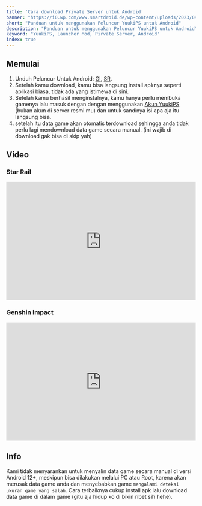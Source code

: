 ```yaml
---
title: 'Cara download Private Server untuk Android'
banner: "https://i0.wp.com/www.smartdroid.de/wp-content/uploads/2023/09/Android-Hero.jpg"
short: "Panduan untuk menggunakan Peluncur YuukiPS untuk Android"
description: "Panduan untuk menggunakan Peluncur YuukiPS untuk Android"
keyword: "YuukiPS, Launcher Mod, Pirvate Server, Android"
index: true
---
```


## Memulai

1. Unduh Peluncur Untuk Android: [GI](/game/genshin-impact), [SR](/game/star-rail).
2. Setelah kamu download, kamu bisa langsung install apknya seperti aplikasi biasa, tidak ada yang istimewa di sini.
3. Setelah kamu berhasil menginstalnya, kamu hanya perlu membuka gamenya lalu masuk dengan dengan menggunakan [Akun YuukiPS](/account/home) (bukan akun di server resmi mu) dan untuk sandinya isi apa aja itu langsung bisa.
4. setelah itu data game akan otomatis terdownload sehingga anda tidak perlu lagi mendownload data game secara manual. (ini wajib di download gak bisa di skip yah)

## Video

### Star Rail
<iframe width="100%" height="315" src="https://www.youtube.com/embed/7HVx_y2vJlw?si=HoOJSvxWalVSzto4" title="YouTube video player" frameborder="0" allow="accelerometer; autoplay; clipboard-write; encrypted-media; gyroscope; picture-in-picture; web-share" allowfullscreen></iframe>

### Genshin Impact
<iframe width="100%" height="315" src="https://www.youtube.com/embed/-Y69yC6htxQ?si=YfS2snWRY6-imt5L" title="YouTube video player" frameborder="0" allow="accelerometer; autoplay; clipboard-write; encrypted-media; gyroscope; picture-in-picture; web-share" allowfullscreen></iframe>

## Info
Kami tidak menyarankan untuk menyalin data game secara manual di versi Android 12+, meskipun bisa dilakukan melalui PC atau Root, karena akan merusak data game anda dan menyebabkan game `mengalami deteksi ukuran game yang salah`. Cara terbaiknya cukup install apk lalu download data game di dalam game (gitu aja hidup ko di bikin ribet sih hehe).